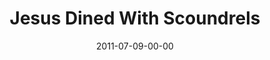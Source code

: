 ---
layout: message
category: message
series: "Jesus: The Greatest Show on Earth"
title: "Jesus Dined With Scoundrels"
date: 2011-07-09-00-00
message_id: 682
audio-description: "Brian Wells talks about how Jesus redefined God."
audio: "http://www.crossroads.net/players/media/hq/greatestshow04.mp3"
audio-title: "Jesus Dined With Scoundrels"
audio-duration: "45:58"
program-description: "Jesus Dined With Scoundrels (Program)"
program: "http://www.crossroads.net/players/media/hq/07_09-10_11Program.pdf"
program-title: "Jesus Dined With Scoundrels"
video-description: "Brian Wells talks about about how Jesus redefined God."
video-title: "Jesus Dined With Scoundrels"
video: "https://s3.amazonaws.com/crossroadsvideomessages/greatestshow04.mp4"
video-poster: "https://www.crossroads.net/uploadedfiles/greatestshow04_still.jpg"
---